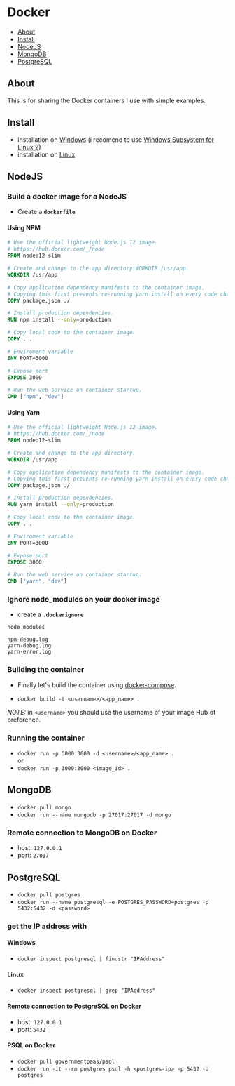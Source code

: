 # Docker

- [About](#about)
- [Install](#install)
- [NodeJS](#nodejs)
- [MongoDB](#MongoDB)
- [PostgreSQL](#PostgreSQL)

## About

This is for sharing the Docker containers I use with simple examples.

## Install

- installation on [Windows](https://docs.docker.com/docker-for-windows/install/) (i recomend to use [Windows Subsystem for Linux 2](https://docs.microsoft.com/en-us/windows/wsl/wsl2-kernel))
- installation on [Linux](https://docs.docker.com/engine/install/ubuntu/)

## NodeJS

### Build a docker image for a NodeJS

- Create a **`dockerfile`**

#### Using NPM

```dockerfile
# Use the official lightweight Node.js 12 image.
# https://hub.docker.com/_/node
FROM node:12-slim

# Create and change to the app directory.WORKDIR /usr/app
WORKDIR /usr/app

# Copy application dependency manifests to the container image.
# Copying this first prevents re-running yarn install on every code change.
COPY package.json ./

# Install production dependencies.
RUN npm install --only=production

# Copy local code to the container image.
COPY . .

# Enviroment variable
ENV PORT=3000

# Expose port
EXPOSE 3000

# Run the web service on container startup.
CMD ["npm", "dev"]
```

#### Using Yarn

```dockerfile
# Use the official lightweight Node.js 12 image.
# https://hub.docker.com/_/node
FROM node:12-slim

# Create and change to the app directory.
WORKDIR /usr/app

# Copy application dependency manifests to the container image.
# Copying this first prevents re-running yarn install on every code change.
COPY package.json ./

# Install production dependencies.
RUN yarn install --only=production

# Copy local code to the container image.
COPY . .

# Enviroment variable
ENV PORT=3000

# Expose port
EXPOSE 3000

# Run the web service on container startup.
CMD ["yarn", "dev"]
```

### Ignore node_modules on your docker image

- create a **`.dockerignore`**

```dockerignore
node_modules

npm-debug.log
yarn-debug.log
yarn-error.log
```

### Building the container

- Finally let's build the container using [docker-compose](https://docs.docker.com/compose/).

- `docker build -t <username>/<app_name> .`  

*NOTE:* in `<username>` you should use the username of your image Hub of preference.

### Running the container

- `docker run -p 3000:3000 -d <username>/<app_name> .`  
or
- `docker run -p 3000:3000 <image_id> .`

## MongoDB

- `docker pull mongo`  
- `docker run --name mongodb -p 27017:27017 -d mongo`

### Remote connection to MongoDB on Docker

- host: `127.0.0.1`
- port: `27017`

## PostgreSQL

- `docker pull postgres`
- `docker run --name postgresql -e POSTGRES_PASSWORD=postgres -p 5432:5432 -d <password>`

### get the IP address with

#### Windows

- `docker inspect postgresql | findstr "IPAddress"`  

#### Linux

- `docker inspect postgresql | grep "IPAddress"`  

#### Remote connection to PostgreSQL on Docker

- host: `127.0.0.1`
- port: `5432`
  
#### PSQL on Docker

- `docker pull governmentpaas/psql`  
- `docker run -it --rm postgres psql -h <postgres-ip> -p 5432 -U postgres`

